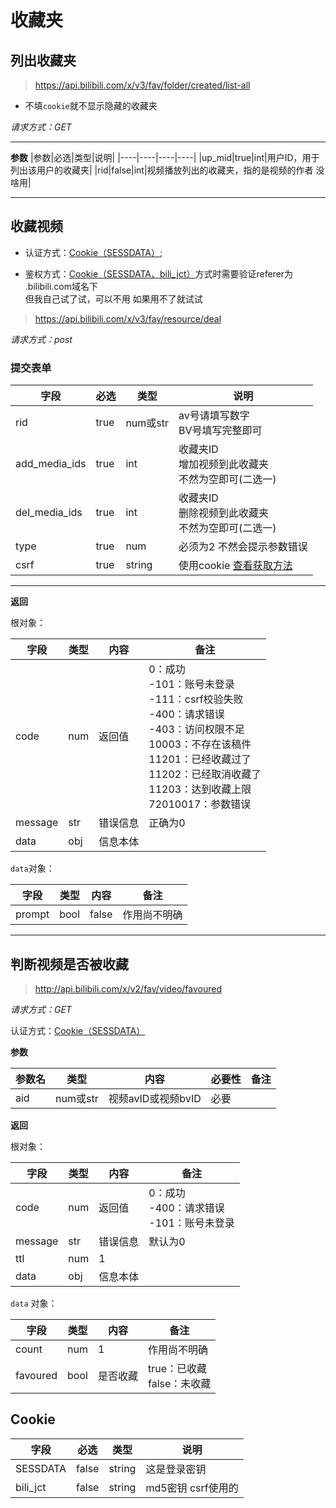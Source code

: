 # 收藏夹

## 列出收藏夹

> https://api.bilibili.com/x/v3/fav/folder/created/list-all

- 不填`cookie`就不显示隐藏的收藏夹

*请求方式：GET*

---

**参数**
|参数|必选|类型|说明|
|----|----|----|----|
|up_mid|true|int|用户ID，用于列出该用户的收藏夹|
|rid|false|int|视频播放列出的收藏夹，指的是视频的作者 没啥用|

---
## 收藏视频
- 认证方式：[Cookie（SESSDATA）](#cookie);

- 鉴权方式：[Cookie（SESSDATA、bili_jct）](#cookie)方式时需要验证referer为 .bilibili.com域名下<br>但我自己试了试，可以不用 如果用不了就试试

> https://api.bilibili.com/x/v3/fav/resource/deal

*请求方式：post*

### 提交表单
|字段|必选|类型|说明|
|----|----|----|----|
|rid|true|num或str|av号请填写数字<br>BV号填写完整即可|
|add_media_ids|true|int|收藏夹ID<br>增加视频到此收藏夹<br>不然为空即可(二选一)|
|del_media_ids|true|int|收藏夹ID<br>删除视频到此收藏夹<br>不然为空即可(二选一)|
|type|true|num|必须为2 不然会提示参数错误|
|csrf|true|string|使用cookie [查看获取方法](#cookie)|


---

**返回**

根对象：

| 字段| 类型 | 内容 | 备注 |
| ------- | ---- | -------- | ------- |
| code| num| 返回值 | 0：成功<br />-101：账号未登录<br />-111：csrf校验失败<br />-400：请求错误<br />-403：访问权限不足<br />10003：不存在该稿件<br />11201：已经收藏过了<br />11202：已经取消收藏了<br />11203：达到收藏上限<br />72010017：参数错误 |
| message | str| 错误信息 | 正确为0|
| data| obj| 信息本体 ||

`data`对象：

| 字段 | 类型 | 内容| 备注 |
| ------ | ---- | ----- | ------------ |
| prompt | bool | false | 作用尚不明确 |

---

## 判断视频是否被收藏

> http://api.bilibili.com/x/v2/fav/video/favoured

*请求方式：GET*

认证方式：[Cookie（SESSDATA）](#cookie)

**参数**

| 参数名| 类型| 内容| 必要性| 备注 |
| ---------- | -------- | -------- | ----------- | ---- |
| aid| num或str | 视频avID或视频bvID | 必要||

**返回**

根对象：

| 字段 | 类型 | 内容| 备注 |
| ------- | ---- | -------- | -------|
| code | num| 返回值| 0：成功<br />-400：请求错误<br />-101：账号未登录 |
| message | str| 错误信息 | 默认为0 |
| ttl| num| 1||
| data | obj| 信息本体 ||

`data` 对象：

| 字段| 类型 | 内容| 备注 |
| -------- | ---- | -------- | ---------|
| count | num| 1| 作用尚不明确|
| favoured | bool | 是否收藏 | true：已收藏<br />false：未收藏 |

## Cookie

|字段|必选|类型|说明|
|----|----|----|----|
|SESSDATA|false|string|这是登录密钥|
|bili_jct|false|string|md5密钥 csrf使用的|
